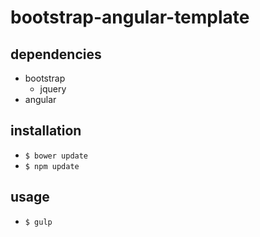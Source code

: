 # bootstrap-angular-template

## dependencies
* bootstrap
    * jquery
* angular

## installation
* `$ bower update`
* `$ npm update`

## usage
* `$ gulp`
